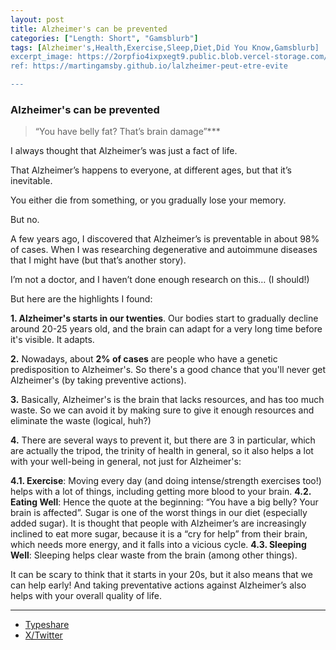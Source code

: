 ```yaml
---
layout: post
title: Alzheimer's can be prevented
categories: ["Length: Short", "Gamsblurb"]
tags: [Alzheimer's,Health,Exercise,Sleep,Diet,Did You Know,Gamsblurb]
excerpt_image: https://2orpfio4ixpxegt9.public.blob.vercel-storage.com/blogPost/cm0jjyse701smjz0cl4uuk5xy/preview-image-EeDFBF6JhEooBosvqvy1iqSa4mzxeN.jfif
ref: https://martingamsby.github.io/lalzheimer-peut-etre-evite

---
```


### **Alzheimer's can be prevented**

> “You have belly fat? That’s brain damage”***

I always thought that Alzheimer’s was just a fact of life.

That Alzheimer’s happens to everyone, at different ages, but that it’s inevitable.

You either die from something, or you gradually lose your memory.

But no.

A few years ago, I discovered that Alzheimer’s is preventable in about 98% of cases. When I was researching degenerative and autoimmune diseases that I might have (but that’s another story).

I’m not a doctor, and I haven’t done enough research on this… (I should\!)

But here are the highlights I found:

**1\. Alzheimer's starts in our twenties**. Our bodies start to gradually decline around 20-25 years old, and the brain can adapt for a very long time before it's visible. It adapts.

**2\.** Nowadays, about **2% of cases** are people who have a genetic predisposition to Alzheimer's. So there's a good chance that you'll never get Alzheimer's (by taking preventive actions).

**3\.** Basically, Alzheimer's is the brain that lacks resources, and has too much waste. So we can avoid it by making sure to give it enough resources and eliminate the waste (logical, huh?)

**4\.** There are several ways to prevent it, but there are 3 in particular, which are actually the tripod, the trinity of health in general, so it also helps a lot with your well-being in general, not just for Alzheimer's:

**4.1. Exercise**: Moving every day (and doing intense/strength exercises too\!) helps with a lot of things, including getting more blood to your brain. 
**4.2. Eating Well**: Hence the quote at the beginning: “You have a big belly? Your brain is affected”. Sugar is one of the worst things in our diet (especially added sugar). It is thought that people with Alzheimer’s are increasingly inclined to eat more sugar, because it is a “cry for help” from their brain, which needs more energy, and it falls into a vicious cycle. 
**4.3. Sleeping Well**: Sleeping helps clear waste from the brain (among other things). 

It can be scary to think that it starts in your 20s, but it also means that we can help early\! And taking preventative actions against Alzheimer’s also helps with your overall quality of life.

---

- [Typeshare](https://typeshare.co/martingamsby/posts/alzheimers-can-be-prevented)
- [X/Twitter](https://x.com/MartinGamsby_EN/status/1837122315290567133)

